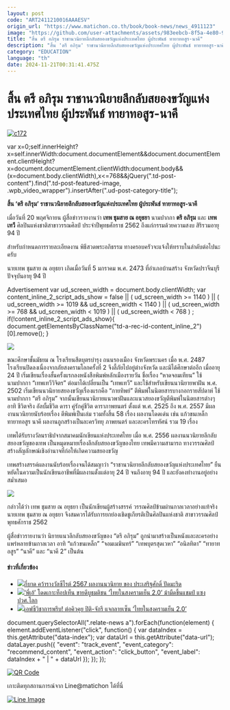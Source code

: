 ```yaml
---
layout: post
code: "ART2411210016AAAESV"
origin_url: "https://www.matichon.co.th/book/book-news/news_4911123"
image: "https://github.com/user-attachments/assets/983eebcb-8f5a-4e80-99f1-8d23f7dabe99"
title: "สิ้น ตรี อภิรุม ราชานวนิยายลึกลับสยองขวัญแห่งประเทศไทย ผู้ประพันธ์ ทายาทอสูร-นาคี"
description: "สิ้น 'ตรี อภิรุม' ราชานวนิยายลึกลับสยองขวัญแห่งประเทศไทย ผู้ประพันธ์ ทายาทอสูร-นาคี"
category: "EDUCATION"
language: "th"
date: 2024-11-21T00:31:41.475Z
---
```


# สิ้น ตรี อภิรุม ราชานวนิยายลึกลับสยองขวัญแห่งประเทศไทย ผู้ประพันธ์ ทายาทอสูร-นาคี

[![](https://www.matichon.co.th/wp-content/uploads/2024/11/c172.jpg "c172")](https://www.matichon.co.th/wp-content/uploads/2024/11/c172.jpg)

var x=0;self.innerHeight?x=self.innerWidth:document.documentElement&&document.documentElement.clientHeight?x=document.documentElement.clientWidth:document.body&&(x=document.body.clientWidth),x<=768&&jQuery(".td-post-content").find(".td-post-featured-image, .wpb\_video\_wrapper").insertAfter(".ud-post-category-title");

**สิ้น ‘ตรี อภิรุม’ ราชานวนิยายลึกลับสยองขวัญแห่งประเทศไทย ผู้ประพันธ์ ทายาทอสูร-นาคี**

เมื่อวันที่ 20 พฤศจิกายน ผู้สื่อข่าวรายงานว่า **เทพ ชุมสาย ณ อยุธยา** นามปากกา **ตรี อภิรุม** และ **เทพเทวี** ศิลปินแห่งชาติสาขาวรรณศิลป์ ประจำปีพุทธศักราช 2562 ถึงแก่กรรมด้วยความสงบ สิริรวมอายุ 94 ปี

สำหรับกำหนดการรายละเอียดงาน พิธีสวดพระอภิธรรม ทางครอบครัวจะแจ้งให้ทราบในลำดับต่อไปนะครับ

นายเทพ ชุมสาย ณ อยุธยา เกิดเมื่อวันที่ 5 มกราคม พ.ศ. 2473 ที่อำเภอบ้านสร้าง จังหวัดปราจีนบุรี ปัจจุบันอายุ 94 ปี

Advertisement var ud\_screen\_width = document.body.clientWidth; var content\_inline\_2\_script\_ads\_show = false || ( ud\_screen\_width >= 1140 ) || ( ud\_screen\_width >= 1019 && ud\_screen\_width < 1140 ) || ( ud\_screen\_width >= 768 && ud\_screen\_width < 1019 ) || ( ud\_screen\_width < 768 ) ; if(!content\_inline\_2\_script\_ads\_show){ document.getElementsByClassName("td-a-rec-id-content\_inline\_2")\[0\].remove(); }

![](https://www.matichon.co.th/wp-content/uploads/2024/11/S__38150149_0.jpg)

ขณะศึกษาชั้นมัธยม ณ โรงเรียนสีตบุตรบำรุง ถนนรองเมือง จังหวัดพระนคร เมื่อ พ.ศ. 2487 โรงเรียนปิดลงเนื่องจากภัยสงครามโลกครั้งที่ 2 จึงลี้ภัยไปอยู่ต่างจังหวัด และมิได้ศึกษาต่ออีก เมื่ออายุ 24 ปี เริ่มเขียนเรื่องสั้นครั้งแรกลงหนังสือพิมพ์หลักเมืองรายวัน ชื่อเรื่อง “หาดจอมเทียน” ใช้นามปากกา “เทพเทวีวิจิตร” ต่อมาได้เปลี่ยนเป็น “เทพเทวี” และใช้สำหรับเขียนนวนิยายพาฝัน พ.ศ. 2502 เริ่มเขียนนวนิยายสยองขวัญเรื่องแรกคือ “กายทิพย์” ตีพิมพ์ในนิตยสารบางกอกรายสัปดาห์ ใช้นามปากกา “ตรี อภิรุม” จากนั้นเขียนนวนิยายแนวพาฝันและแนวสยองขวัญตีพิมพ์ในนิตยสารต่างๆ อาทิ ชีวิตจริง อัลบั้มชีวิต ดารา คู่รักคู่ชีวิต ดาราภาพยนตร์ ตั้งแต่ พ.ศ. 2525 ถึง พ.ศ. 2557 มีผลงานนวนิยายนับร้อยเรื่อง ตีพิมพ์เป็นเล่ม รวมทั้งสิ้น 58 เรื่อง ผลงานโดดเด่น เช่น แก้วขนเหล็ก ทายาทอสูร นาคี ผลงานถูกสร้างเป็นละครวิทยุ ภาพยนตร์ และละครโทรทัศน์ รวม 19 เรื่อง

เทพได้รับรางวัลนราธิปจากสมาคมนักเขียนแห่งประเทศไทย เมื่อ พ.ศ. 2556 ผลงานนวนิยายลึกลับสยองขวัญของเทพ เป็นหมุดหมายเรื่องลึกลับสยองขวัญของไทย เทพมีความสามารถ ทางวรรณศิลป์ สร้างสัญลักษณ์เชิงอำนาจที่ก่อให้เกิดความสยองขวัญ

เทพสร้างสรรค์ผลงานนับร้อยเรื่องจนได้สมญาว่า “ราชานวนิยายลึกลับสยองขวัญแห่งประเทศไทย” ยืนหยัดในความเป็นนักเขียนอาชีพที่มีผลงานตั้งแต่อายุ 24 ปี จนถึงอายุ 94 ปี และยังคงทำงานอยู่อย่างสม่ำเสมอ

![](https://www.matichon.co.th/wp-content/uploads/2024/11/S__38150147_0.jpg)

กล่าวได้ว่า เทพ ชุมสาย ณ อยุธยา เป็นนักเขียนผู้สร้างสรรค์ วรรณศิลป์ข้ามผ่านกาลเวลาอย่างแท้จริง นายเทพ ชุมสาย ณ อยุธยา จึงสมควรได้รับการยกย่องเชิดชูเกียรติเป็นศิลปินแห่งชาติ สาขาวรรณศิลป์ พุทธศักราช 2562

ผู้สื่อข่าวรายงานว่า นิยายแนวลึกลับสยองขวัญของ “ตรี อภิรุม” ถูกนำมาสร้างเป็นหนังและละครอย่างแพร่หลายข้ามกาลเวลา อาทิ “แก้วขนเหล็ก” “จอมเมฆินทร์” “เทพบุตรสุดเวหา” “อนิลทิตา” “ทายาทอสูร” “นาคี” และ “นาคี 2” เป็นต้น

#### ข่าวที่เกี่ยวข้อง

*   [![](https://www.matichon.co.th/wp-content/uploads/2024/10/website88888.jpg)กี่บาด คว้ารางวัลซีไรต์ 2567 ผลงานนวนิยาย ของ ประเสริฐศักดิ์ ปัดมะริด](https://www.matichon.co.th/book/news_4869736)
*   [![](https://www.matichon.co.th/wp-content/uploads/2024/10/ลิสต์10เล่มขายดี-201067.jpg)‘พี่เอ้’ โดดเกาะท็อปเท็น ขายดีบูธมติชน ‘ไทยในสงครามเย็น 2.0’ ม้ามืดขึ้นแชมป์ แซงปวศ.โลก](https://www.matichon.co.th/book/book-society/news_4856432)
*   [![](https://www.matichon.co.th/wp-content/uploads/2024/10/ปิติ-จักรี-038.jpg)เอฟซีวิชาการพรึบ! ต่อคิวคุย ปิติ-จักรี แจกลายเซ็น ‘ไทยในสงครามเย็น 2.0’](https://www.matichon.co.th/book/book-society/news_4856221)

document.querySelectorAll(".relate-news a").forEach(function(element) { element.addEventListener("click", function() { var dataIndex = this.getAttribute("data-index"); var dataUrl = this.getAttribute("data-url"); dataLayer.push({ "event": "track\_event", "event\_category": "recommend\_content", "event\_action": "click\_button", "event\_label": dataIndex + " | " + dataUrl }); }); });

[![QR Code](https://www.matichon.co.th/wp-content/uploads/2023/07/wob1371z.jpg)](https://lin.ee/ht0nDxX)

เกาะติดทุกสถานการณ์จาก Line@matichon ได้ที่นี่

[![Line Image](https://www.matichon.co.th/wp-content/uploads/2023/07/th.png)](https://lin.ee/ht0nDxX)